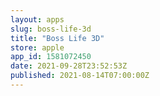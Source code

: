 ```yaml
---
layout: apps
slug: boss-life-3d
title: "Boss Life 3D"
store: apple
app_id: 1581072450
date: 2021-09-28T23:52:53Z
published: 2021-08-14T07:00:00Z
---
```


